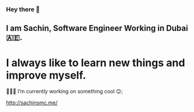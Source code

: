 ### Hey there 👋

## I am Sachin, Software Engineer Working in Dubai 🇦🇪.

# I always like to learn new things and improve myself.

👨🏽‍💻 I’m currently working on something cool 😉;

http://sachinsmc.me/
<!--
**sachinsmc/sachinsmc** is a ✨ _special_ ✨ repository because its `README.md` (this file) appears on your GitHub profile.

Here are some ideas to get you started:

- 🔭 I’m currently working on ...
- 🌱 I’m currently learning ...
- 👯 I’m looking to collaborate on ...
- 🤔 I’m looking for help with ...
- 💬 Ask me about ...
- 📫 How to reach me: ...
- 😄 Pronouns: ...
- ⚡ Fun fact: ...
-->
